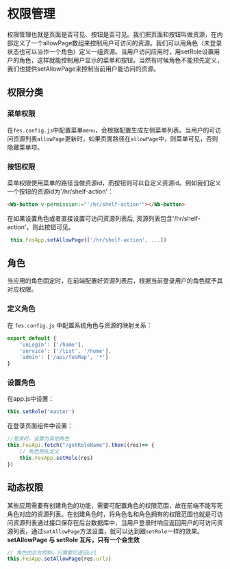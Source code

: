 # 权限管理
权限管理也就是页面是否可见、按钮是否可见。我们把页面和按钮叫做资源，在内部定义了一个allowPage数组来控制用户可访问的资源。我们可以用角色（未登录状态也可以当作一个角色）定义一组资源。当用户访问应用时，用setRole设置用户的角色，这样就能控制用户显示的菜单和按钮。当然有时候角色不能预先定义，我们也提供setAllowPage来控制当前用户能访问的资源。  

## 权限分类

### 菜单权限
在`fes.config.js`中配置菜单`menu`，会根据配置生成左侧菜单列表。当用户的可访问资源列表`allowPage`更新时，如果页面路径在`allowPage`中，则菜单可见，否则隐藏菜单项。

### 按钮权限
菜单权限使用菜单的路径当做资源id，而按钮则可以自定义资源id。例如我们定义一个按钮的资源id为'/hr/shelf-action'：
```html
<Wb-button v-permission:="'/hr/shelf-action'"></Wb-button>
```
在如果设置角色或者直接设置可访问资源列表后, 资源列表包含'/hr/shelf-action'，则此按钮可见。
```javascript
 this.FesApp.setAllowPage(['/hr/shelf-action', ...])
```

## 角色
当应用的角色固定时，在前端配置好资源列表后，根据当前登录用户的角色赋予其对应权限。

### 定义角色
在 `fes.config.js` 中配置系统角色与资源的映射关系：

```javascript
export default {
    'unLogin': ['/home'],
    'service': ['/list', '/home'],
    'admin': ['/api/fesMap', '*']
}
```

### 设置角色
在app.js中设置：
```js
this.setRole('master')
```
在登录页面组件中设置：
```javascript
//登录时，设置为其他角色
this.FesApi.fetch("/getRoleName").then((res)=> {
    // 角色预先定义
    this.FesApp.setRole(res)
})
```

## 动态权限
某些应用需要有创建角色的功能，需要可配置角色的权限范围，故在前端不能写死角色对应的资源列表。在创建角色时，将角色名和角色拥有的权限范围也就是可访问资源列表通过接口保存在后台数据库中，当用户登录时响应返回用户的可访问资源列表，通过`setAllowPage`方法设置，就可以达到跟`setRole`一样的效果。         
**setAllowPage 与 setRole 互斥，只有一个会生效**
```js
// 角色由后台控制，只需要它返回url
this.FesApp.setAllowPage(res.urls)
```

